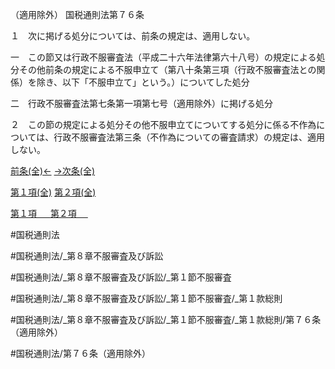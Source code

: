 （適用除外）
国税通則法第７６条

１　次に掲げる処分については、前条の規定は、適用しない。

一　この節又は行政不服審査法（平成二十六年法律第六十八号）の規定による処分その他前条の規定による不服申立て（第八十条第三項（行政不服審査法との関係）を除き、以下「不服申立て」という。）についてした処分

二　行政不服審査法第七条第一項第七号（適用除外）に掲げる処分

２　この節の規定による処分その他不服申立てについてする処分に係る不作為については、行政不服審査法第三条（不作為についての審査請求）の規定は、適用しない。

[前条(全)←](国税通則法＿＿＿＿＿第７５条_.md)    [→次条(全)](国税通則法＿＿＿＿＿第７７条_.md)

[第１項(全)](国税通則法＿＿＿＿＿第７６条第１項_.md)  [第２項(全)](国税通則法＿＿＿＿＿第７６条第２項_.md)  

[第１項 　 ](国税通則法＿＿＿＿＿第７６条第１項.md)  [第２項 　 ](国税通則法＿＿＿＿＿第７６条第２項.md)  

#国税通則法

#国税通則法/_第８章不服審査及び訴訟

#国税通則法/_第８章不服審査及び訴訟/_第１節不服審査

#国税通則法/_第８章不服審査及び訴訟/_第１節不服審査/_第１款総則

#国税通則法/_第８章不服審査及び訴訟/_第１節不服審査/_第１款総則/第７６条（適用除外）

#国税通則法/第７６条（適用除外）

